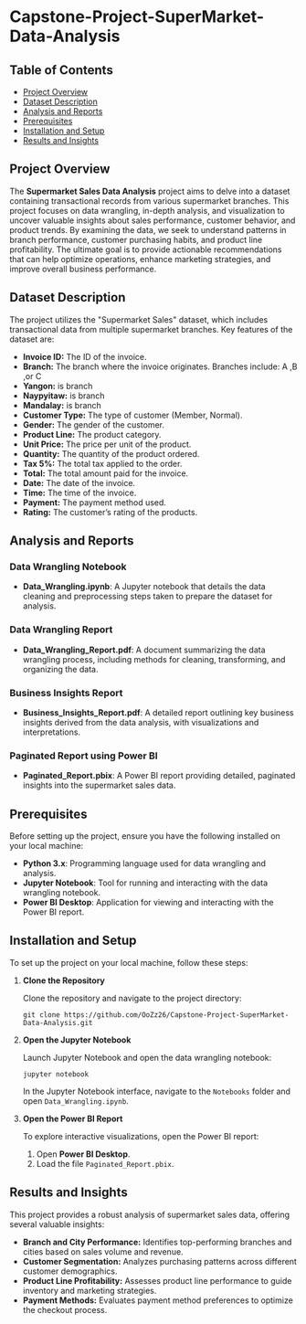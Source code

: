 # Capstone-Project-SuperMarket-Data-Analysis

## Table of Contents
- [Project Overview](#project-overview)
- [Dataset Description](#dataset-description)
- [Analysis and Reports](#analysis-and-reports)
- [Prerequisites](#prerequisites)
- [Installation and Setup](#installation-and-setup)
- [Results and Insights](#results-and-insights)

## Project Overview

The **Supermarket Sales Data Analysis** project aims to delve into a dataset containing transactional records from various supermarket branches. This project focuses on data wrangling, in-depth analysis, and visualization to uncover valuable insights about sales performance, customer behavior, and product trends. By examining the data, we seek to understand patterns in branch performance, customer purchasing habits, and product line profitability. The ultimate goal is to provide actionable recommendations that can help optimize operations, enhance marketing strategies, and improve overall business performance.

## Dataset Description

The project utilizes the "Supermarket Sales" dataset, which includes transactional data from multiple supermarket branches. Key features of the dataset are:

- **Invoice ID:** The ID of the invoice.
- **Branch:** The branch where the invoice originates. Branches include: A ,B ,or C
- **Yangon:** is branch
- **Naypyitaw:** is branch
- **Mandalay:** is branch
- **Customer Type:** The type of customer (Member, Normal).
- **Gender:** The gender of the customer.
- **Product Line:** The product category.
- **Unit Price:** The price per unit of the product.
- **Quantity:** The quantity of the product ordered.
- **Tax 5%:** The total tax applied to the order.
- **Total:** The total amount paid for the invoice.
- **Date:** The date of the invoice.
- **Time:** The time of the invoice.
- **Payment:** The payment method used.
- **Rating:** The customer’s rating of the products.

## Analysis and Reports

### Data Wrangling Notebook

- **Data_Wrangling.ipynb**: A Jupyter notebook that details the data cleaning and preprocessing steps taken to prepare the dataset for analysis.

### Data Wrangling Report

- **Data_Wrangling_Report.pdf**: A document summarizing the data wrangling process, including methods for cleaning, transforming, and organizing the data.

### Business Insights Report

- **Business_Insights_Report.pdf**: A detailed report outlining key business insights derived from the data analysis, with visualizations and interpretations.

### Paginated Report using Power BI

- **Paginated_Report.pbix**: A Power BI report providing detailed, paginated insights into the supermarket sales data.

## Prerequisites

Before setting up the project, ensure you have the following installed on your local machine:

- **Python 3.x**: Programming language used for data wrangling and analysis.
- **Jupyter Notebook**: Tool for running and interacting with the data wrangling notebook.
- **Power BI Desktop**: Application for viewing and interacting with the Power BI report.

## Installation and Setup

To set up the project on your local machine, follow these steps:

1. **Clone the Repository**

   Clone the repository and navigate to the project directory:

   ``` 
   git clone https://github.com/OoZz26/Capstone-Project-SuperMarket-Data-Analysis.git
   ```

2. **Open the Jupyter Notebook**

   Launch Jupyter Notebook and open the data wrangling notebook:

   ```
   jupyter notebook
   ```

   In the Jupyter Notebook interface, navigate to the `Notebooks` folder and open `Data_Wrangling.ipynb`.

3. **Open the Power BI Report**

   To explore interactive visualizations, open the Power BI report:

   1. Open **Power BI Desktop**.
   2. Load the file `Paginated_Report.pbix`.

## Results and Insights

This project provides a robust analysis of supermarket sales data, offering several valuable insights:

- **Branch and City Performance:** Identifies top-performing branches and cities based on sales volume and revenue.
- **Customer Segmentation:** Analyzes purchasing patterns across different customer demographics.
- **Product Line Profitability:** Assesses product line performance to guide inventory and marketing strategies.
- **Payment Methods:** Evaluates payment method preferences to optimize the checkout process.
